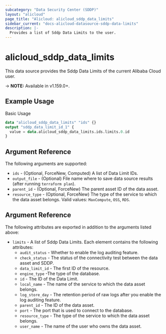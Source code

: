 ```yaml
---
subcategory: "Data Security Center (SDDP)"
layout: "alicloud"
page_title: "Alicloud: alicloud_sddp_data_limits"
sidebar_current: "docs-alicloud-datasource-sddp-data-limits"
description: |-
  Provides a list of Sddp Data Limits to the user.
---
```


# alicloud\_sddp\_data\_limits

This data source provides the Sddp Data Limits of the current Alibaba Cloud user.

-> **NOTE:** Available in v1.159.0+.

## Example Usage

Basic Usage

```terraform
data "alicloud_sddp_data_limits" "ids" {}
output "sddp_data_limit_id_1" {
  value = data.alicloud_sddp_data_limits.ids.limits.0.id
}
```

## Argument Reference

The following arguments are supported:

* `ids` - (Optional, ForceNew, Computed)  A list of Data Limit IDs.
* `output_file` - (Optional) File name where to save data source results (after running `terraform plan`).
* `parent_id` - (Optional, ForceNew) The parent asset ID of the data asset.
* `resource_type` - (Optional, ForceNew) The type of the service to which the data asset belongs. Valid values: `MaxCompute`, `OSS`, `RDS`.

## Argument Reference

The following attributes are exported in addition to the arguments listed above:

* `limits` - A list of Sddp Data Limits. Each element contains the following attributes:
	* `audit_status` - Whether to enable the log auditing feature.
	* `check_status` - The status of the connectivity test between the data asset and SDDP.
	* `data_limit_id` - The first ID of the resource.
	* `engine_type` -The type of the database.
	* `id` - The ID of the Data Limit.
	* `local_name` - The name of the service to which the data asset belongs.
	* `log_store_day` - The retention period of raw logs after you enable the log auditing feature.
	* `parent_id` - The ID of the data asset.
	* `port` - The port that is used to connect to the database.
	* `resource_type` - The type of the service to which the data asset belongs.
	* `user_name` - The name of the user who owns the data asset.